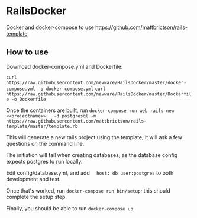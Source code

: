 # RailsDocker
Docker and docker-compose to use https://github.com/mattbrictson/rails-template.

## How to use
Download docker-compose.yml and Dockerfile:

`curl https://raw.githubusercontent.com/nevware/RailsDocker/master/docker-compose.yml -o docker-compose.yml`
`curl https://raw.githubusercontent.com/nevware/RailsDocker/master/Dockerfile -o Dockerfile`

Once the containers are built, run `docker-compose run web rails new <<projectname>> . -d postgresql -m https://raw.githubusercontent.com/mattbrictson/rails-template/master/template.rb`

This will generate a new rails project using the template; it will ask a few questions on the command line.

The initiation will fail when creating databases, as the database config expects postgres to run locally.

Edit config/database.yml, and add
`  host: db
  user:postgres`
to both development and test.

Once that's worked, run `docker-compose run bin/setup`; this should complete the setup step.

Finally, you should be able to run `docker-compose up`.
